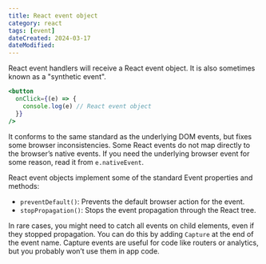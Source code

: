 ```yaml
---
title: React event object
category: react
tags: [event]
dateCreated: 2024-03-17
dateModified:
---
```


React event handlers will receive a React event object. It is also sometimes known as a "synthetic event".

```jsx
<button
  onClick={(e) => {
    console.log(e) // React event object
  }}
/>
```

It conforms to the same standard as the underlying DOM events, but fixes some browser inconsistencies. Some React events
do not map directly to the browser’s native events. If you need the underlying browser event for some reason,
read it from `e.nativeEvent`.

React event objects implement some of the standard Event properties and methods:

- `preventDefault()`: Prevents the default browser action for the event.
- `stopPropagation()`: Stops the event propagation through the React tree.

In rare cases, you might need to catch all events on child elements, even if they stopped propagation. You can do this by
adding `Capture` at the end of the event name. Capture events are useful for code like routers or analytics, but
you probably won’t use them in app code.

